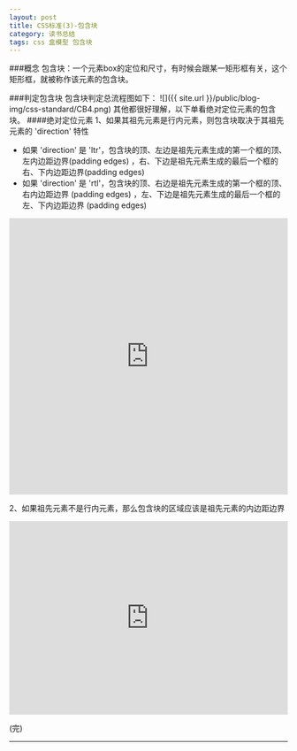 ```yaml
---
layout: post
title: CSS标准(3)-包含块
category: 读书总结
tags: css 盒模型 包含块
---
```

###概念
包含块：一个元素box的定位和尺寸，有时候会跟某一矩形框有关，这个矩形框，就被称作该元素的包含块。

###判定包含块
包含块判定总流程图如下：
![]({{ site.url }}/public/blog-img/css-standard/CB4.png)
其他都很好理解，以下单看绝对定位元素的包含块。
####绝对定位元素
1、如果其祖先元素是行内元素，则包含块取决于其祖先元素的 'direction' 特性

+ 如果 'direction' 是 'ltr'，包含块的顶、左边是祖先元素生成的第一个框的顶、左内边距边界(padding edges) ，右、下边是祖先元素生成的最后一个框的右、下内边距边界(padding edges)
+ 如果 'direction' 是 'rtl'，包含块的顶、右边是祖先元素生成的第一个框的顶、右内边距边界 (padding edges) ，左、下边是祖先元素生成的最后一个框的左、下内边距边界 (padding edges)   

<iframe width="100%" height="500" src="http://jsfiddle.net/cyningsun/Pr4LF/embedded/html,result/" allowfullscreen="allowfullscreen" frameborder="0"></iframe>

2、如果祖先元素不是行内元素，那么包含块的区域应该是祖先元素的内边距边界

<iframe width="100%" height="350" src="http://jsfiddle.net/cyningsun/6xSpP/embedded/html,result/" allowfullscreen="allowfullscreen" frameborder="0"></iframe>

(完)


---

